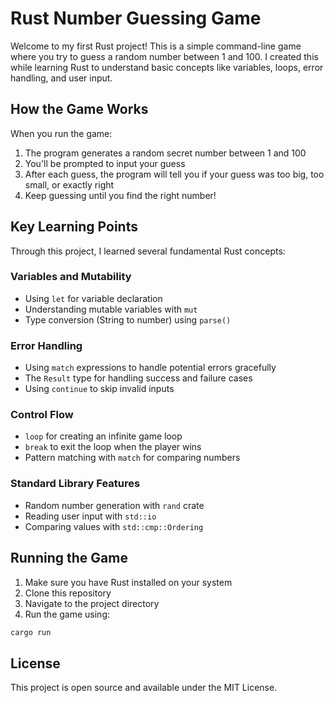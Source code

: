 # Rust Number Guessing Game

Welcome to my first Rust project! This is a simple command-line game where you try to guess a random number between 1 and 100. I created this while learning Rust to understand basic concepts like variables, loops, error handling, and user input.

## How the Game Works

When you run the game:
1. The program generates a random secret number between 1 and 100
2. You'll be prompted to input your guess
3. After each guess, the program will tell you if your guess was too big, too small, or exactly right
4. Keep guessing until you find the right number!

## Key Learning Points

Through this project, I learned several fundamental Rust concepts:

### Variables and Mutability
- Using `let` for variable declaration
- Understanding mutable variables with `mut`
- Type conversion (String to number) using `parse()`

### Error Handling
- Using `match` expressions to handle potential errors gracefully
- The `Result` type for handling success and failure cases
- Using `continue` to skip invalid inputs

### Control Flow
- `loop` for creating an infinite game loop
- `break` to exit the loop when the player wins
- Pattern matching with `match` for comparing numbers

### Standard Library Features
- Random number generation with `rand` crate
- Reading user input with `std::io`
- Comparing values with `std::cmp::Ordering`

## Running the Game

1. Make sure you have Rust installed on your system
2. Clone this repository
3. Navigate to the project directory
4. Run the game using:
```bash
cargo run
```

## License

This project is open source and available under the MIT License.
